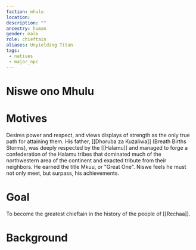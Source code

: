 ```yaml
---
faction: mhulu
location:
description: ""
ancestry: human
gender: male
role: chieftain
aliases: Unyielding Titan
tags:
 - natives
 - major_npc
---
```

# Niswe ono Mhulu
# Motives
Desires power and respect, and views displays of strength as the only true path for attaining them. His father, [[Dhoruba za Kuzaliwa]] (Breath Births Storms), was deeply respected by the [[Halamu]] and managed to forge a confederation of the Halamu tribes that dominated much of the northwestern area of the continent and exacted tribute from their neighbors. He earned the title Mkuu, or "Great One". Niswe feels he must not only meet, but surpass, his achievements.


# Goal
To become the greatest chieftain in the history of the people of [[Rechaa]].


# Background


